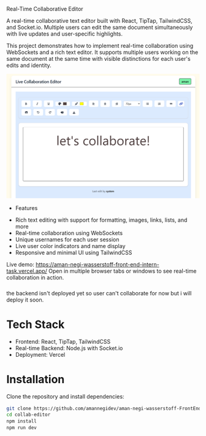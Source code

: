  Real-Time Collaborative Editor

A real-time collaborative text editor built with React, TipTap, TailwindCSS, and Socket.io. Multiple users can edit the same document simultaneously with live updates and user-specific highlights. 

This project demonstrates how to implement real-time collaboration using WebSockets and a rich text editor. It supports multiple users working on the same document at the same time with visible distinctions for each user's edits and identity.

![Screenshot](https://raw.githubusercontent.com/amannegidev/aman-negi-wasserstoff-FrontEndInternTask/refs/heads/main/Screenshot%202025-05-13%20094834.png)


* Features

- Rich text editing with support for formatting, images, links, lists, and more
- Real-time collaboration using WebSockets
- Unique usernames for each user session
- Live user color indicators and name display
- Responsive and minimal UI using TailwindCSS


 Live demo: https://aman-negi-wasserstoff-front-end-intern-task.vercel.app/
 Open in multiple browser tabs or windows to see real-time collaboration in action.

#####
the backend isn't deployed yet so user can't collaborate for now but i will deploy it soon.
#####

# Tech Stack

- Frontend: React, TipTap, TailwindCSS
- Real-time Backend: Node.js with Socket.io
- Deployment: Vercel

# Installation

Clone the repository and install dependencies:
```bash
git clone https://github.com/amannegidev/aman-negi-wasserstoff-FrontEndInternTask.git
cd collab-editor
npm install
npm run dev
